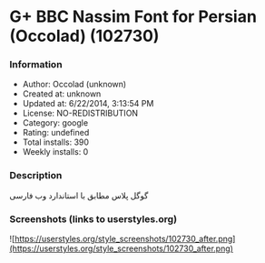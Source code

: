 # G+ BBC Nassim Font for Persian (Occolad) (102730)

### Information
- Author: Occolad (unknown)
- Created at: unknown
- Updated at: 6/22/2014, 3:13:54 PM
- License: NO-REDISTRIBUTION
- Category: google
- Rating: undefined
- Total installs: 390
- Weekly installs: 0


### Description
گوگل پلاس مطابق با استاندارد وب فارسی


### Screenshots (links to userstyles.org)
![https://userstyles.org/style_screenshots/102730_after.png](https://userstyles.org/style_screenshots/102730_after.png)


